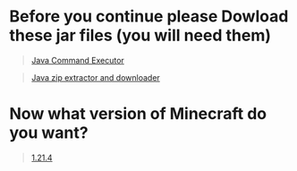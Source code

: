 # Before you continue please Dowload these jar files (you will need them)
> <a href="https://github.com/CodePearly/Java-Command-Executor/releases/download/v1.0/CommandExecutorGUI.jar">Java Command Executor</a>

> <a href="https://github.com/CodePearly/java-zip-extractor-and-downloader-you-chose-the-directory-when-launched-/releases/download/v1.0/DownloadAndExtractZipGUI.jar">Java zip extractor and downloader</a>
# Now what version of Minecraft do you want?
> <a href="https://github.com/CodePearly/minecraft_PearlYapper3193/blob/readme/1.21.4/README.md?plain=0">1.21.4</a>

